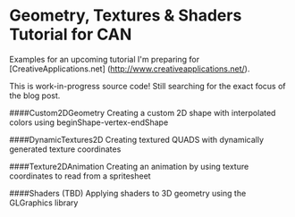 Geometry, Textures & Shaders Tutorial for CAN
===================================

Examples for an upcoming tutorial I'm preparing for [CreativeApplications.net] (http://www.creativeapplications.net/).

This is work-in-progress source code! Still searching for the exact focus of the blog post.

####Custom2DGeometry
Creating a custom 2D shape with interpolated colors using beginShape-vertex-endShape

####DynamicTextures2D
Creating textured QUADS with dynamically generated texture coordinates

####Texture2DAnimation
 Creating an animation by using texture coordinates to read from a spritesheet

####Shaders
(TBD) Applying shaders to 3D geometry using the GLGraphics library
